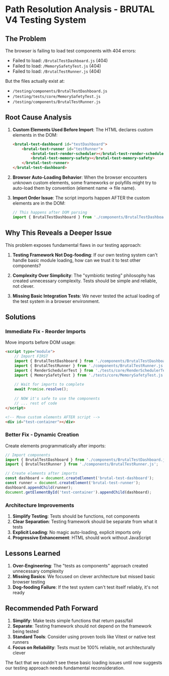 # Path Resolution Analysis - BRUTAL V4 Testing System

## The Problem

The browser is failing to load test components with 404 errors:
- Failed to load: `/BrutalTestDashboard.js` (404)
- Failed to load: `/MemorySafetyTest.js` (404)  
- Failed to load: `/BrutalTestRunner.js` (404)

But the files actually exist at:
- `/testing/components/BrutalTestDashboard.js`
- `/testing/tests/core/MemorySafetyTest.js`
- `/testing/components/BrutalTestRunner.js`

## Root Cause Analysis

1. **Custom Elements Used Before Import**: The HTML declares custom elements in the DOM:
   ```html
   <brutal-test-dashboard id="testDashboard">
       <brutal-test-runner id="testRunner">
           <brutal-test-render-scheduler></brutal-test-render-scheduler>
           <brutal-test-memory-safety></brutal-test-memory-safety>
       </brutal-test-runner>
   </brutal-test-dashboard>
   ```

2. **Browser Auto-Loading Behavior**: When the browser encounters unknown custom elements, some frameworks or polyfills might try to auto-load them by convention (element name → file name).

3. **Import Order Issue**: The script imports happen AFTER the custom elements are in the DOM:
   ```javascript
   // This happens after DOM parsing
   import { BrutalTestDashboard } from './components/BrutalTestDashboard.js';
   ```

## Why This Reveals a Deeper Issue

This problem exposes fundamental flaws in our testing approach:

1. **Testing Framework Not Dog-fooding**: If our own testing system can't handle basic module loading, how can we trust it to test other components?

2. **Complexity Over Simplicity**: The "symbiotic testing" philosophy has created unnecessary complexity. Tests should be simple and reliable, not clever.

3. **Missing Basic Integration Tests**: We never tested the actual loading of the test system in a browser environment.

## Solutions

### Immediate Fix - Reorder Imports

Move imports before DOM usage:

```html
<script type="module">
    // Import FIRST
    import { BrutalTestDashboard } from './components/BrutalTestDashboard.js';
    import { BrutalTestRunner } from './components/BrutalTestRunner.js';
    import { RenderSchedulerTest } from './tests/core/RenderSchedulerTest.js';
    import { MemorySafetyTest } from './tests/core/MemorySafetyTest.js';
    
    // Wait for imports to complete
    await Promise.resolve();
    
    // NOW it's safe to use the components
    // ... rest of code
</script>

<!-- Move custom elements AFTER script -->
<div id="test-container"></div>
```

### Better Fix - Dynamic Creation

Create elements programmatically after imports:

```javascript
// Import components
import { BrutalTestDashboard } from './components/BrutalTestDashboard.js';
import { BrutalTestRunner } from './components/BrutalTestRunner.js';

// Create elements after imports
const dashboard = document.createElement('brutal-test-dashboard');
const runner = document.createElement('brutal-test-runner');
dashboard.appendChild(runner);
document.getElementById('test-container').appendChild(dashboard);
```

### Architecture Improvements

1. **Simplify Testing**: Tests should be functions, not components
2. **Clear Separation**: Testing framework should be separate from what it tests
3. **Explicit Loading**: No magic auto-loading, explicit imports only
4. **Progressive Enhancement**: HTML should work without JavaScript

## Lessons Learned

1. **Over-Engineering**: The "tests as components" approach created unnecessary complexity
2. **Missing Basics**: We focused on clever architecture but missed basic browser testing
3. **Dog-fooding Failure**: If the test system can't test itself reliably, it's not ready

## Recommended Path Forward

1. **Simplify**: Make tests simple functions that return pass/fail
2. **Separate**: Testing framework should not depend on the framework being tested  
3. **Standard Tools**: Consider using proven tools like Vitest or native test runners
4. **Focus on Reliability**: Tests must be 100% reliable, not architecturally clever

The fact that we couldn't see these basic loading issues until now suggests our testing approach needs fundamental reconsideration.